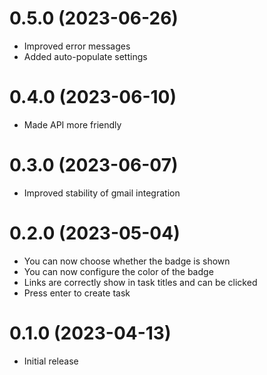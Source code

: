 # 0.5.0 (2023-06-26)
* Improved error messages
* Added auto-populate settings

# 0.4.0 (2023-06-10)
* Made API more friendly

# 0.3.0 (2023-06-07)
* Improved stability of gmail integration

# 0.2.0 (2023-05-04)
* You can now choose whether the badge is shown
* You can now configure the color of the badge
* Links are correctly show in task titles and can be clicked
* Press enter to create task

# 0.1.0 (2023-04-13)
* Initial release
